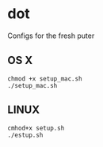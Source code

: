 dot
===

Configs for the fresh puter

## OS X
```
chmod +x setup_mac.sh
./setup_mac.sh
```

## LINUX
```
cmhod+x setup.sh
./estup.sh
```
